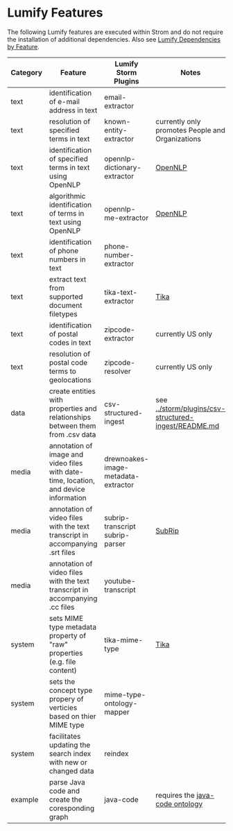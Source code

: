 # Lumify Features

The following Lumify features are executed within Strom and do not require the installation of additional dependencies.
Also see [Lumify Dependencies by Feature](dependencies-by-feature.md).

| Category | Feature                                                                              | Lumify Storm Plugins                    | Notes |
| -------- | ------------------------------------------------------------------------------------ | --------------------------------------- | ----- |
| text     | identification of e-mail address in text                                             | email-extractor                         |
| text     | resolution of specified terms in text                                                | known-entity-extractor                  | currently only promotes People and Organizations |
| text     | identification of specified terms in text using OpenNLP                              | opennlp-dictionary-extractor            | [OpenNLP](https://opennlp.apache.org/) |
| text     | algorithmic identification of terms in text using OpenNLP                            | opennlp-me-extractor                    | [OpenNLP](https://opennlp.apache.org/) |
| text     | identification of phone numbers in text                                              | phone-number-extractor                  |
| text     | extract text from supported document filetypes                                       | tika-text-extractor                     | [Tika](http://tika.apache.org/) |
| text     | identification of postal codes in text                                               | zipcode-extractor                       | currently US only |
| text     | resolution of postal code terms to geolocations                                      | zipcode-resolver                        | currently US only |
| data     | create entities with properties and relationships between them from .csv data        | csv-structured-ingest                   | see [../storm/plugins/csv-structured-ingest/README.md](../storm/plugins/csv-structured-ingest/README.md) |
| media    | annotation of image and video files with date-time, location, and device information | drewnoakes-image-metadata-extractor     |
| media    | annotation of video files with the text transcript in accompanying .srt files        | subrip-transcript <br /> subrip-parser  | [SubRip](http://zuggy.wz.cz/) |
| media    | annotation of video files with the text transcript in accompanying .cc files         | youtube-transcript                      |
| system   | sets MIME type metadata property of "raw" properties (e.g. file content)             | tika-mime-type                          | [Tika](http://tika.apache.org/) |
| system   | sets the concept type propery of verticies based on thier MIME type                  | mime-type-ontology-mapper               |
| system   | facilitates updating the search index with new or changed data                       | reindex                                 |
| example  | parse Java code and create the coresponding graph                                    | java-code                               | requires the [java-code ontology](../storm/plugins/java-code/ontology) |

